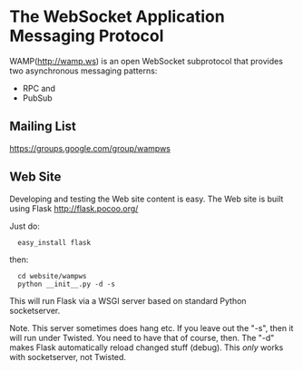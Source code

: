 The WebSocket Application Messaging Protocol
============================================

WAMP(http://wamp.ws) is an open WebSocket subprotocol that provides
two asynchronous messaging patterns:

  * RPC and
  * PubSub


Mailing List
------------

   https://groups.google.com/group/wampws


Web Site
--------

Developing and testing the Web site content is easy. The Web site is
built using Flask http://flask.pocoo.org/

Just do:

      easy_install flask

then:

      cd website/wampws
      python __init__.py -d -s

This will run Flask via a WSGI server based on standard Python socketserver.

Note. This server sometimes does hang etc. If you leave out the "-s", then
it will run under Twisted. You need to have that of course, then.
The "-d" makes Flask automatically reload changed stuff (debug). This _only_
works with socketserver, not Twisted.

